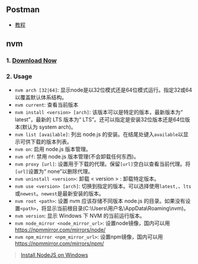 ## Postman
- [教程](https://www.jianshu.com/nb/4501579)

## nvm
### 1. [Download Now](https://github.com/coreybutler/nvm-windows/releases)

### 2. Usage

- `nvm arch [32|64]`: 显示node是以32位模式还是64位模式运行。指定32或64以覆盖默认体系结构。
- `nvm current`: 查看当前版本
- `nvm install <version> [arch]`: 该版本可以是特定的版本，最新版本为“ latest”，最新的 LTS 版本为“ LTS”。还可以指定是安装32位版本还是64位版本(默认为 system arch)。
- `nvm list [available]`: 列出 node.js 的安装。在结尾处键入`available`以显示可供下载的版本列表。
- `nvm on`: 启用 node.js 版本管理。
- `nvm off`: 禁用 node.js 版本管理(不会卸载任何东西)。
- `nvm proxy [url]`: 设置用于下载的代理。保留`[url]`空白以查看当前代理。将`[url]`设置为“ none”以删除代理。
- `nvm uninstall <version>`: 卸载 < version > : 卸载特定版本。
- `nvm use <version> [arch]`: 切换到指定的版本。可以选择使用`latest,`、`lts` 或`newest`。`newest`是最新安装的版本。
- `nvm root <path>`: 设置 nvm 应该存储不同版本 node.js 的目录。如果没有设置`<path>`，将显示当前根目录(C:\Users\用户名\AppData\Roaming\nvm)。
- `nvm version`: 显示 Windows 下 NVM 的当前运行版本。
- `nvm node_mirror <node_mirror_url>`: 设置node镜像，国内可以用<https://npmmirror.com/mirrors/node/>
- `nvm npm_mirror <npm_mirror_url>`: 设置npm镜像，国内可以用<https://npmmirror.com/mirrors/npm/>
> [Install NodeJS on Windows](https://learn.microsoft.com/en-us/windows/dev-environment/javascript/nodejs-on-windows)